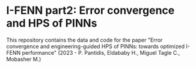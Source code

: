 # I-FENN part2: Error convergence and HPS of PINNs

This repository contains the data and code for the paper "Error convergence and engineering-guided HPS of PINNs: towards optimized I-FENN performance" (2023 - P. Pantidis, Eldababy H., Miguel Tagle C., Mobasher M.)

